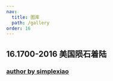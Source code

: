 ```yaml
---
nav:
  title: 图库
  path: /gallery
order: 16
---
```


## 16.1700-2016 美国陨石着陆

### [author by simplexiao](https://github.com/simplexiao)

<code src= './meteorite_landings/index.tsx'>
